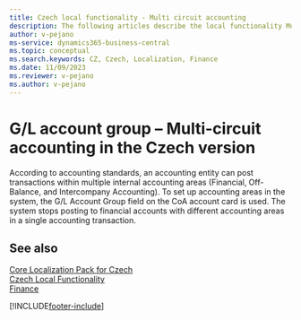 ```yaml
---
title: Czech local functionality - Multi circuit accounting 
description: The following articles describe the local functionality Multi Circuit Accounting in the Czech version of Business Central.
author: v-pejano
ms-service: dynamics365-business-central
ms.topic: conceptual
ms.search.keywords: CZ, Czech, Localization, Finance  
ms.date: 11/09/2023
ms.reviewer: v-pejano
ms.author: v-pejano
---
```


# G/L account group – Multi-circuit accounting in the Czech version

According to accounting standards, an accounting entity can post transactions within multiple internal accounting areas (Financial, Off-Balance, and Intercompany Accounting).
To set up accounting areas in the system, the G/L Account Group field on the CoA account card is used. The system stops posting to financial accounts with different accounting areas in a single accounting transaction.

## See also

[Core Localization Pack for Czech](ui-extensions-core-localization-pack-cz.md)  
[Czech Local Functionality](czech-local-functionality.md)  
[Finance](../../finance.md)  


[!INCLUDE[footer-include](../../includes/footer-banner.md)]